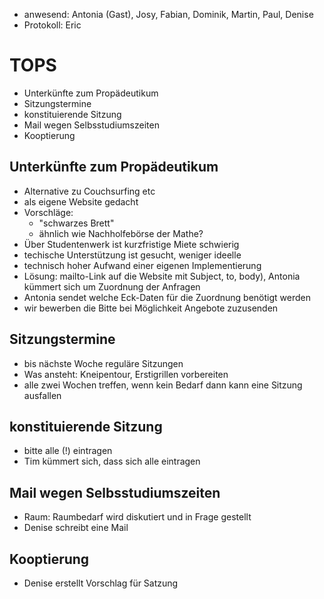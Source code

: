---
---

- anwesend: Antonia (Gast), Josy, Fabian, Dominik, Martin, Paul, Denise
- Protokoll: Eric

# TOPS

- Unterkünfte zum Propädeutikum
- Sitzungstermine
- konstituierende Sitzung
- Mail wegen Selbsstudiumszeiten
- Kooptierung

## Unterkünfte zum Propädeutikum

- Alternative zu Couchsurfing etc
- als eigene Website gedacht
- Vorschläge:
  - "schwarzes Brett"
  - ähnlich wie Nachholfebörse der Mathe?
- Über Studentenwerk ist kurzfristige Miete schwierig
- techische Unterstützung ist gesucht, weniger ideelle
- technisch hoher Aufwand einer eigenen Implementierung
- Lösung: mailto-Link auf die Website mit Subject, to, body), Antonia kümmert sich um Zuordnung der Anfragen
- Antonia sendet welche Eck-Daten für die Zuordnung benötigt werden
- wir bewerben die Bitte bei Möglichkeit Angebote zuzusenden

## Sitzungstermine

- bis nächste Woche reguläre Sitzungen
- Was ansteht: Kneipentour, Erstigrillen vorbereiten
- alle zwei Wochen treffen, wenn kein Bedarf dann kann eine Sitzung ausfallen

## konstituierende Sitzung

- bitte alle (!) eintragen
- Tim kümmert sich, dass sich alle eintragen

## Mail wegen Selbsstudiumszeiten

- Raum: Raumbedarf wird diskutiert und in Frage gestellt
- Denise schreibt eine Mail

## Kooptierung

- Denise erstellt Vorschlag für Satzung
